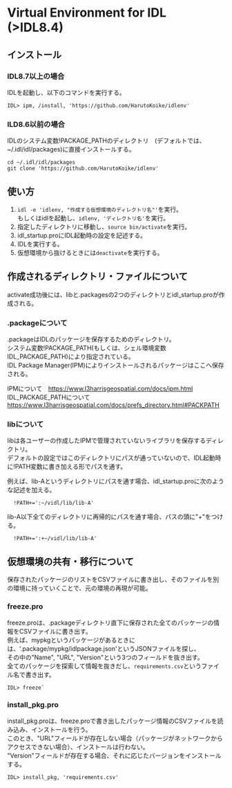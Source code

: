 # Virtual Environment for IDL (>IDL8.4)

## インストール
### IDL8.7以上の場合
IDLを起動し、以下のコマンドを実行する。<br>
```
IDL> ipm, /install, 'https://github.com/HarutoKoike/idlenv'
```
### ILD8.6以前の場合
IDLのシステム変数!PACKAGE_PATHのディレクトリ　(デフォルトでは、~/.idl/idl/packages)に直接インストールする。<br>
```
cd ~/.idl/idl/packages
git clone 'https://github.com/HarutoKoike/idlenv'
```

## 使い方
1. `idl -e 'idlenv, "作成する仮想環境のディレクトリ名"'`を実行。<br>
    もしくはidlを起動し、`idlenv, 'ディレクトリ名'`を実行。
2. 指定したディレクトリに移動し、`source bin/activate`を実行。
3. idl_startup.proにIDL起動時の設定を記述する。
4. IDLを実行する。
5. 仮想環境から抜けるときには`deactivate`を実行する。


## 作成されるディレクトリ・ファイルについて
activate成功後には、libと.packagesの2つのディレクトリとidl_startup.proが作成される。

### .packageについて
.packageはIDLのパッケージを保存するためのディレクトリ。<br>
システム変数!PACKAGE_PATH(もしくは、シェル環境変数IDL_PACKAGE_PATH)により指定されている。<br>
IDL Package Manager(IPM)によりインストールされるパッケージはここへ保存される。<br>

IPMについて　https://www.l3harrisgeospatial.com/docs/ipm.html <br>
IDL_PACKAGE_PATHについて https://www.l3harrisgeospatial.com/docs/prefs_directory.html#PACKPATH 



### libについて
libは各ユーザーの作成したIPMで管理されていないライブラリを保存するディレクトリ。<br>
デフォルトの設定ではこのディレクトリにパスが通っていないので、IDL起動時に!PATH変数に書き加える形でパスを通す。

例えば、lib-Aというディレクトリにパスを通す場合、idl_startup.proに次のような記述を加える。 
```{idl}
  !PATH+=':~/vidl/lib/lib-A'
```
lib-A以下全てのディレクトリに再帰的にパスを通す場合、パスの頭に"+"をつける。
```{idl}
  !PATH+=':+~/vidl/lib/lib-A'
```



## 仮想環境の共有・移行について
保存されたパッケージのリストをCSVファイルに書き出し、そのファイルを別の環境に持っていくことで、元の環境の再現が可能。

### freeze.pro
freeze.proは、.packageディレクトリ直下に保存された全てのパッケージの情報をCSVファイルに書き出す。 <br>
例えば、mypkgというパッケージがあるときには、'.package/mypkg/idlpackage.json'というJSONファイルを探し、 <br>
その中の"Name", "URL", "Version"という3つのフィールドを抜き出す。<br>
全てのパッケージを探索して情報を抜きだし、`requirements.csv`というファイル名で書き出す。<br>
```
IDL> freeze`
```

### install_pkg.pro
install_pkg.proは、freeze.proで書き出したパッケージ情報のCSVファイルを読み込み、インストールを行う。<br>
このとき、"URL"フィールドが存在しない場合（パッケージがネットワークからアクセスできない場合）、インストールは行わない。<br>
"Version"フィールドが存在する場合、それに応じたバージョンをインストールする。<br>
```
IDL> install_pkg, 'requirements.csv'
```
